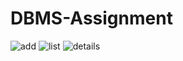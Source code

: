 # DBMS-Assignment
![add](https://github.com/Riyadirl/DBMS-Assignment/assets/95384246/bf6acd2a-5837-4273-be83-ba2261b7a50f)
![list](https://github.com/Riyadirl/DBMS-Assignment/assets/95384246/2e9bfe42-f514-4269-87b7-021bd95df876)
![details](https://github.com/Riyadirl/DBMS-Assignment/assets/95384246/de276c75-566a-403b-b34b-6c4a3e55a92f)

